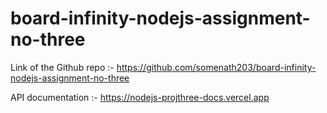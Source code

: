 # board-infinity-nodejs-assignment-no-three

Link of the Github repo :- https://github.com/somenath203/board-infinity-nodejs-assignment-no-three

API documentation :- https://nodejs-projthree-docs.vercel.app
